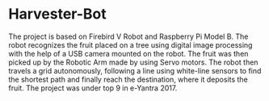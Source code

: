 # Harvester-Bot
The project is based on Firebird V Robot and Raspberry Pi Model B. The robot recognizes the fruit placed on a tree using digital image processing with the help of a USB camera mounted on the robot. The fruit was then picked up by the Robotic Arm made by using Servo motors. The robot then travels a grid autonomously, following a line using white-line sensors to find the shortest path and finally reach the destination, where it deposits the fruit. The project was under top 9 in e-Yantra 2017.
